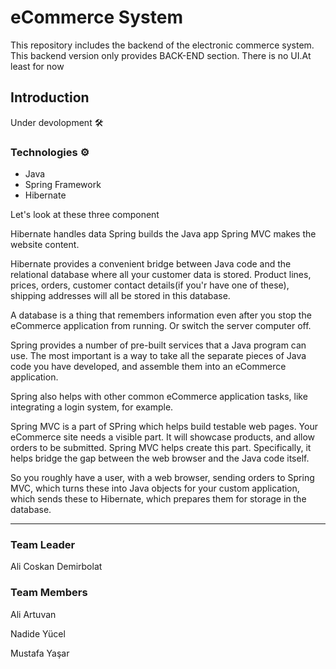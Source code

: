 # eCommerce System
This repository includes the backend of the electronic commerce system.
This backend version only provides BACK-END section. There is no UI.At least for now



## Introduction

Under devolopment 🛠️


### Technologies ⚙️
- Java
- Spring Framework
- Hibernate

Let's look at these three component

Hibernate handles data
Spring builds the Java app
Spring MVC makes the website content.

Hibernate provides a convenient bridge between Java code and the relational database where all your customer data is stored. Product lines, prices, orders, customer contact details(if you'r have one of these), shipping addresses will all be stored in this database.

A database is a thing that remembers information even after you stop the eCommerce application from running. Or switch the server computer off.

Spring provides a number of pre-built services that a Java program can use. The most important is a way to take all the separate pieces of Java code you have developed, and assemble them into an eCommerce application.

Spring also helps with other common eCommerce application tasks, like integrating a login system, for example.

Spring MVC is a part of SPring which helps build testable web pages. Your eCommerce site needs a visible part. It will showcase products, and allow orders to be submitted. Spring MVC helps create this part. Specifically, it helps bridge the gap between the web browser and the Java code itself.

So you roughly have a user, with a web browser, sending orders to Spring MVC, which turns these into Java objects for your custom application, which sends these to Hibernate, which prepares them for storage in the database.

--------------------------------------------------

### Team Leader

Ali Coskan Demirbolat

### Team Members
Ali Artuvan

Nadide Yücel

Mustafa Yaşar